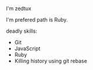 I'm zedtux

I'm prefered path is Ruby.

deadly skills:
* Git
* JavaScript
* Ruby
* Killing history using git rebase
